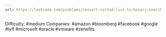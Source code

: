 ```yaml
---
url: https://leetcode.com/problems/convert-sorted-list-to-binary-search-tree
---
```


Difficulty: #medium
Companies: #amazon #bloomberg #facebook #google #lyft #microsoft #oracle #vmware #zenefits